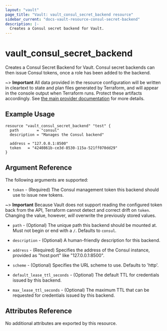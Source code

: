 ```yaml
---
layout: "vault"
page_title: "Vault: vault_consul_secret_backend resource"
sidebar_current: "docs-vault-resource-consul-secret-backend"
description: |-
  Creates a Consul secret backend for Vault.
---
```


# vault\_consul\_secret\_backend

Creates a Consul Secret Backend for Vault. Consul secret backends can then issue Consul tokens, once a role has been added to the backend.

~> **Important** All data provided in the resource configuration will be
written in cleartext to state and plan files generated by Terraform, and
will appear in the console output when Terraform runs. Protect these
artifacts accordingly. See
[the main provider documentation](../index.html)
for more details.

## Example Usage

```hcl
resource "vault_consul_secret_backend" "test" {
  path        = "consul"
  description = "Manages the Consul backend"

  address = "127.0.0.1:8500"
  token   = "4240861b-ce3d-8530-115a-521ff070dd29"
}
```

## Argument Reference

The following arguments are supported:

* `token` - (Required) The Consul management token this backend should use to issue new tokens.

~> **Important** Because Vault does not support reading the configured
token back from the API, Terraform cannot detect and correct drift
on `token`. Changing the value, however, _will_ overwrite the previously stored values.

* `path` - (Optional) The unique path this backend should be mounted at. Must not begin or end with a `/`. Defaults to `consul`.

* `description` - (Optional) A human-friendly description for this backend.

* `address` - (Required) Specifies the address of the Consul instance, provided as "host:port" like "127.0.0.1:8500".

* `scheme` - (Optional) Specifies the URL scheme to use. Defaults to 'http'.

* `default_lease_ttl_seconds` - (Optional) The default TTL for credentials issued by this backend.

* `max_lease_ttl_seconds` - (Optional) The maximum TTL that can be requested
for credentials issued by this backend.

## Attributes Reference

No additional attributes are exported by this resource.
